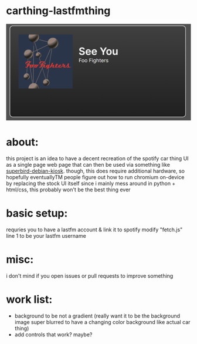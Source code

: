 # carthing-lastfmthing
![Example image, showing See You by Foo Fighters playing](/files/example.png)
# about:
this project is an idea to have a decent recreation of the spotify car thing UI as a single page web page that can then be used via something like [superbird-debian-kiosk](https://github.com/bishopdynamics/superbird-debian-kiosk). though, this does require additional hardware, so hopefully eventuallyTM people figure out how to run chromium on-device by replacing the stock UI itself
since i mainly mess around in python + html/css, this probably won't be the best thing ever
# basic setup:
requries you to have a lastfm account & link it to spotify
modify "fetch.js" line 1 to be your lastfm username
# misc:
i don't mind if you open issues or pull requests to improve something
# work list:
- background to be not a gradient (really want it to be the background image super blurred to have a changing color background like actual car thing)
- add controls that work? maybe?